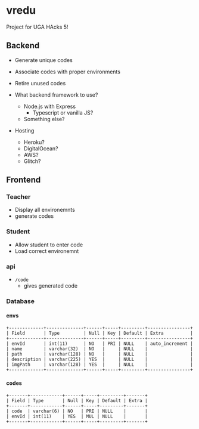 # vredu
Project for UGA HAcks 5!

## Backend

- Generate unique codes
- Associate codes with proper environments 
- Retire unused codes

- What backend framework to use?
	- Node.js with Express
		- Typescript or vanilla JS?
	- Something else?

- Hosting
	- Heroku?
	- DigitalOcean?
	- AWS?
	- Glitch?

## Frontend 

### Teacher

- Display all environemnts
- generate codes

### Student

- Allow student to enter code
- Load correct environemnt 

### api

- `/code`
	- gives generated code

### Database

#### envs
```
+-------------+--------------+------+-----+---------+----------------+
| Field       | Type         | Null | Key | Default | Extra          |
+-------------+--------------+------+-----+---------+----------------+
| envId       | int(11)      | NO   | PRI | NULL    | auto_increment |
| name        | varchar(32)  | NO   |     | NULL    |                |
| path        | varchar(128) | NO   |     | NULL    |                |
| description | varchar(225) | YES  |     | NULL    |                |
| imgPath     | varchar(128) | YES  |     | NULL    |                |
+-------------+--------------+------+-----+---------+----------------+
```

#### codes

```
+-------+------------+------+-----+---------+-------+
| Field | Type       | Null | Key | Default | Extra |
+-------+------------+------+-----+---------+-------+
| code  | varchar(6) | NO   | PRI | NULL    |       |
| envId | int(11)    | YES  | MUL | NULL    |       |
+-------+------------+------+-----+---------+-------+
```